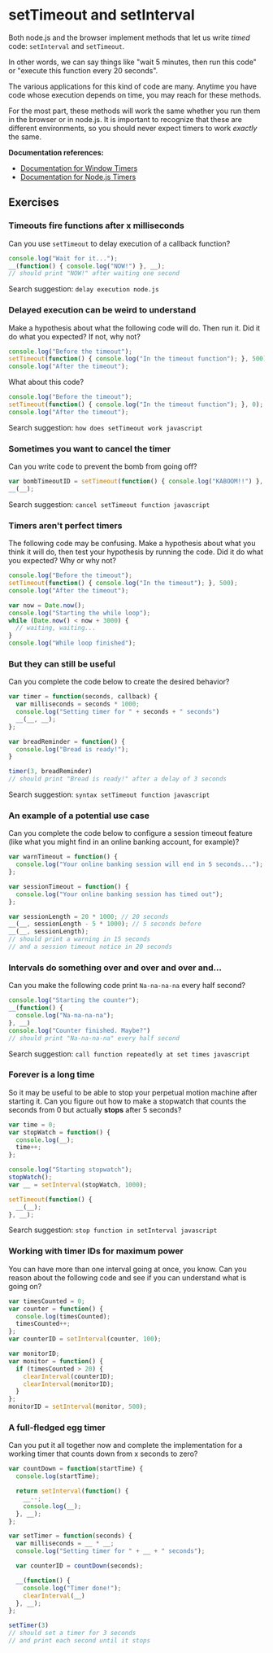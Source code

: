 # setTimeout and setInterval

Both node.js and the browser implement methods that let us write _timed_ code:
`setInterval` and `setTimeout`.

In other words, we can say things like "wait 5 minutes, then run this code" or
"execute this function every 20 seconds".

The various applications for this kind of code are many. Anytime you have code
whose execution depends on time, you may reach for these methods.

For the most part, these methods will work the same whether you run them in the
browser or in node.js. It is important to recognize that these are different
environments, so you should never expect timers to work _exactly_ the same.

**Documentation references:**

- [Documentation for Window Timers](https://developer.mozilla.org/en-US/docs/Web/API/WindowTimers)
- [Documentation for Node.js Timers](http://nodejs.org/docs/v0.6.1/api/timers.html)

## Exercises

### Timeouts fire functions after x milliseconds

Can you use `setTimeout` to delay execution of a callback function?

```javascript
console.log("Wait for it...");
__(function() { console.log("NOW!") }, __);
// should print "NOW!" after waiting one second
```

Search suggestion: `delay execution node.js`

### Delayed execution can be weird to understand

Make a hypothesis about what the following code will do. Then run it. Did it do
what you expected? If not, why not?

```javascript
console.log("Before the timeout");
setTimeout(function() { console.log("In the timeout function"); }, 500);
console.log("After the timeout");
```

What about this code?

```javascript
console.log("Before the timeout");
setTimeout(function() { console.log("In the timeout function"); }, 0);
console.log("After the timeout");
```

Search suggestion: `how does setTimeout work javascript`

### Sometimes you want to cancel the timer

Can you write code to prevent the bomb from going off?

```javascript
var bombTimeoutID = setTimeout(function() { console.log("KABOOM!!") }, 7000);
__(__);
```

Search suggestion: `cancel setTimeout function javascript`

### Timers aren't perfect timers

The following code may be confusing. Make a hypothesis about what you think it
will do, then test your hypothesis by running the code. Did it do what you
expected? Why or why not?

```javascript
console.log("Before the timeout");
setTimeout(function() { console.log("In the timeout"); }, 500);
console.log("After the timeout");

var now = Date.now();
console.log("Starting the while loop");
while (Date.now() < now + 3000) {
  // waiting, waiting...
}
console.log("While loop finished");
```

### But they can still be useful

Can you complete the code below to create the desired behavior?

```javascript
var timer = function(seconds, callback) {
  var milliseconds = seconds * 1000;
  console.log("Setting timer for " + seconds + " seconds")
  __(__, __);
};

var breadReminder = function() {
  console.log("Bread is ready!");
}

timer(3, breadReminder)
// should print "Bread is ready!" after a delay of 3 seconds
```

Search suggestion: `syntax setTimeout function javascript`

### An example of a potential use case

Can you complete the code below to configure a session timeout feature (like
what you might find in an online banking account, for example)?

```javascript
var warnTimeout = function() {
  console.log("Your online banking session will end in 5 seconds...");
};

var sessionTimeout = function() {
  console.log("Your online banking session has timed out");
};

var sessionLength = 20 * 1000; // 20 seconds
__(__, sessionLength - 5 * 1000); // 5 seconds before
__(__, sessionLength);
// should print a warning in 15 seconds
// and a session timeout notice in 20 seconds
```

### Intervals do something over and over and over and...

Can you make the following code print `Na-na-na-na` every half second?

```javascript
console.log("Starting the counter");
__(function() {
  console.log("Na-na-na-na");
}, __)
console.log("Counter finished. Maybe?")
// should print "Na-na-na-na" every half second
```

Search suggestion: `call function repeatedly at set times javascript`

### Forever is a long time

So it may be useful to be able to stop your perpetual motion machine after
starting it. Can you figure out how to make a stopwatch that counts the seconds
from 0 but actually **stops** after 5 seconds?

```javascript
var time = 0;
var stopWatch = function() {
  console.log(__);
  time++;
};

console.log("Starting stopwatch");
stopWatch();
var __ = setInterval(stopWatch, 1000);

setTimeout(function() {
  __(__);
}, __);
```

Search suggestion: `stop function in setInterval javascript`

### Working with timer IDs for maximum power

You can have more than one interval going at once, you know. Can you reason
about the following code and see if you can understand what is going on?

```javascript
var timesCounted = 0;
var counter = function() {
  console.log(timesCounted);
  timesCounted++;
};
var counterID = setInterval(counter, 100);

var monitorID;
var monitor = function() {
  if (timesCounted > 20) {
    clearInterval(counterID);
    clearInterval(monitorID);
  }
};
monitorID = setInterval(monitor, 500);
```

### A full-fledged egg timer

Can you put it all together now and complete the implementation for a working
timer that counts down from x seconds to zero?

```javascript
var countDown = function(startTime) {
  console.log(startTime);

  return setInterval(function() {
    __--;
    console.log(__);
  }, __);
};

var setTimer = function(seconds) {
  var milliseconds = __ * __;
  console.log("Setting timer for " + __ + " seconds");

  var counterID = countDown(seconds);

  __(function() {
    console.log("Timer done!");
    clearInterval(__)
  }, __);
};

setTimer(3)
// should set a timer for 3 seconds
// and print each second until it stops
```
